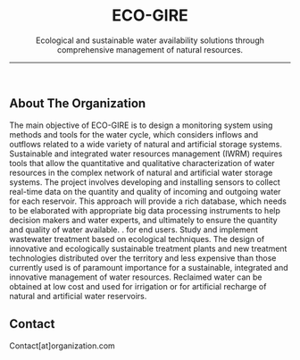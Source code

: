 <div align="center">
<!-- PROJECT TITLE AND SHORT DESCRIPTION -->
<h1 align="center">ECO-GIRE</h1>
<p align="center">
    Ecological and sustainable water availability solutions through comprehensive management of natural resources.
</p>
</div>

----
<br>

<!-- DETAILED DESCRIPTION -->
## About The Organization
The main objective of ECO-GIRE is to design a monitoring system using methods and tools for the water cycle, which considers inflows and outflows related to a wide variety of natural and artificial storage systems. Sustainable and integrated water resources management (IWRM) requires tools that allow the quantitative and qualitative characterization of water resources in the complex network of natural and artificial water storage systems.
The project involves developing and installing sensors to collect real-time data on the quantity and quality of incoming and outgoing water for each reservoir. This approach will provide a rich database, which needs to be elaborated with appropriate big data processing instruments to help decision makers and water experts, and ultimately to ensure the quantity and quality of water available. . for end users.
Study and implement wastewater treatment based on ecological techniques. The design of innovative and ecologically sustainable treatment plants and new treatment technologies distributed over the territory and less expensive than those currently used is of paramount importance for a sustainable, integrated and innovative management of water resources. Reclaimed water can be obtained at low cost and used for irrigation or for artificial recharge of natural and artificial water reservoirs.
<!-- CONTACT -->
## Contact

Contact[at]organization.com

